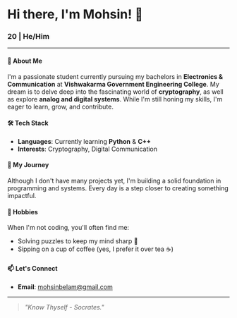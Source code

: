 # Hi there, I'm Mohsin! 👋

### 20 | He/Him

---

#### 🌟 About Me
I'm a passionate student currently pursuing my bachelors in **Electronics & Communication** at **Vishwakarma Government Engineering College**. My dream is to delve deep into the fascinating world of **cryptography**, as well as explore **analog and digital systems**. While I'm still honing my skills, I'm eager to learn, grow, and contribute.

#### 🛠️ Tech Stack
- **Languages**: Currently learning **Python** & **C++**
- **Interests**: Cryptography, Digital Communication

#### 🌱 My Journey
Although I don't have many projects yet, I'm building a solid foundation in programming and systems. Every day is a step closer to creating something impactful.

#### 🎲 Hobbies
When I'm not coding, you'll often find me:
- Solving puzzles to keep my mind sharp 🧩
- Sipping on a cup of coffee (yes, I prefer it over tea ☕)

#### 📫 Let's Connect
- **Email**: [mohsinbelam@gmail.com](mailto:mohsinbelam@gmail.com)

---

> *"Know Thyself - Socrates."* 


